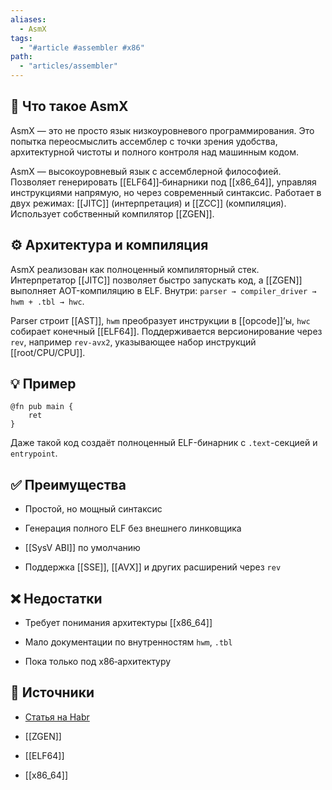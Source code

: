 ```yaml
---
aliases:
  - AsmX
tags:
  - "#article #assembler #x86"
path:
  - "articles/assembler"
---
```


## 🧠 Что такое AsmX

AsmX — это не просто язык низкоуровневого программирования. Это попытка переосмыслить ассемблер с точки зрения удобства, архитектурной чистоты и полного контроля над машинным кодом.

AsmX — высокоуровневый язык с ассемблерной философией. Позволяет генерировать [[ELF64]]‑бинарники под [[x86_64]], управляя инструкциями напрямую, но через современный синтаксис. Работает в двух режимах: [[JITC]] (интерпретация) и [[ZCC]] (компиляция). Использует собственный компилятор [[ZGEN]].

## ⚙️ Архитектура и компиляция

AsmX реализован как полноценный компиляторный стек. Интерпретатор [[JITC]] позволяет быстро запускать код, а [[ZGEN]] выполняет AOT-компиляцию в ELF. Внутри: `parser → compiler_driver → hwm + .tbl → hwc`.

Parser строит [[AST]], `hwm` преобразует инструкции в [[opcode]]’ы, `hwc` собирает конечный [[ELF64]]. Поддерживается версионирование через `rev`, например `rev-avx2`, указывающее набор инструкций [[root/CPU/CPU]].

## 💡 Пример

```asmx
@fn pub main {
    ret
}
````

Даже такой код создаёт полноценный ELF-бинарник с `.text`-секцией и `entrypoint`.

## ✅ Преимущества

- Простой, но мощный синтаксис
    
- Генерация полного ELF без внешнего линковщика
    
- [[SysV ABI]] по умолчанию
    
- Поддержка [[SSE]], [[AVX]] и других расширений через `rev`
    

## ❌ Недостатки

- Требует понимания архитектуры [[x86_64]]
    
- Мало документации по внутренностям `hwm`, `.tbl`
    
- Пока только под x86‑архитектуру
    

## 🔗 Источники

- [Статья на Habr](https://habr.com/ru/articles/929794/)
    
- [[ZGEN]]
    
- [[ELF64]]
    
- [[x86_64]]
    
